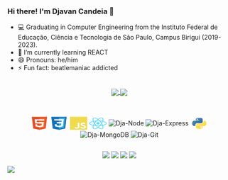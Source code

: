 ### Hi there! I'm Djavan Candeia 👋

- 💻 Graduating in Computer Engineering from the Instituto Federal de Educação, Ciência e Tecnologia de São Paulo, Campus Birigui (2019-2023).
- 🌱 I’m currently learning REACT
- 😄 Pronouns: he/him
- ⚡ Fun fact: beatlemaniac addicted

<div align="center" style="display: inline_block"><br>
<a href="https://github.com/djavanc/github-readme-stats">
  <img align="center" height="150" src="https://github-readme-stats.vercel.app/api?username=djavanc&theme=tokyonight" />
</a>
<a href="https://github.com/djavanc/github-readme-stats">
  <img align="center" height="150" src="https://github-readme-stats.vercel.app/api/top-langs/?username=djavanc&theme=tokyonight&layout=compact" />
</a>
</div>

  ##

<div align="center" style="display: inline_block"><br>
  <img align="center" alt="Dja-HTML" height="30" width="40" src="https://raw.githubusercontent.com/devicons/devicon/master/icons/html5/html5-original.svg">
  <img align="center" alt="Dja-CSS" height="30" width="40" src="https://raw.githubusercontent.com/devicons/devicon/master/icons/css3/css3-original.svg">
  <img align="center" alt="Dja-Js" height="30" width="40" src="https://raw.githubusercontent.com/devicons/devicon/master/icons/javascript/javascript-plain.svg">
  <img align="center" alt="Dja-React" height="30" width="40" src="https://raw.githubusercontent.com/devicons/devicon/master/icons/react/react-original.svg">
  <img align="center" alt="Dja-Node" height="30" width="40" src="https://cdn.jsdelivr.net/gh/devicons/devicon/icons/nodejs/nodejs-original.svg">
  <img align="center" alt="Dja-Express" height="30" width="40" src="https://cdn.jsdelivr.net/gh/devicons/devicon/icons/express/express-original.svg">
  <img align="center" alt="Dja-Python" height="30" width="40" src="https://raw.githubusercontent.com/devicons/devicon/master/icons/python/python-original.svg">
  <img align="center" alt="Dja-MongoDB" height="30" width="40" src="https://cdn.jsdelivr.net/gh/devicons/devicon/icons/mongodb/mongodb-original.svg">
  <img align="center" alt="Dja-Git" height="30" width="40" src="https://cdn.jsdelivr.net/gh/devicons/devicon/icons/git/git-original.svg">
</div>
  
  ##
 
<div align="center"> 
  <a href="https://instagram.com/djacandeia/" target="_blank"><img src="https://img.shields.io/badge/-Instagram-%23E4405F?style=for-the-badge&logo=instagram&logoColor=white" target="_blank"></a>
  <a href = "mailto:djavanc@gmail.com"><img src="https://img.shields.io/badge/-Gmail-%23333?style=for-the-badge&logo=gmail&logoColor=white" target="_blank"></a>
  <a href="https://www.linkedin.com/in/djavan-candeia-0a6486116/" target="_blank"><img src="https://img.shields.io/badge/-LinkedIn-%230077B5?style=for-the-badge&logo=linkedin&logoColor=white" target="_blank"></a> 
  <a href = "https://api.whatsapp.com/send?phone=5518996303890"><img src="https://camo.githubusercontent.com/d9d4db0a25f6d41d6ef282c6adc2f9bd5b31201ef00ba580f5a945da4063a937/68747470733a2f2f696d672e736869656c64732e696f2f62616467652f57686174734170702d3235443336363f7374796c653d666f722d7468652d6261646765266c6f676f3d7768617473617070266c6f676f436f6c6f723d7768697465" data-canonical-src="https://img.shields.io/badge/WhatsApp-25D366?style=for-the-badge&amp;logo=whatsapp&amp;logoColor=white" style="max-width: 100%;"><a/>
  
  
</div>
  
[![](https://visitcount.itsvg.in/api?id=djavanc&label=Profile%20Views&color=12&icon=2&pretty=false)](https://visitcount.itsvg.in)
